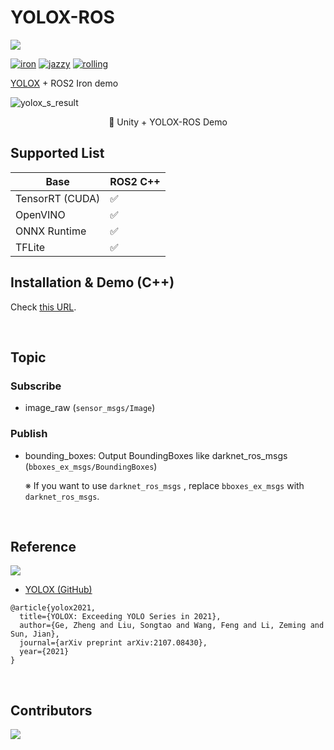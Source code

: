 # YOLOX-ROS

![](https://img.shields.io/github/stars/Ar-Ray-code/YOLOX-ROS)

[![iron](https://github.com/Ar-Ray-code/YOLOX-ROS/actions/workflows/ci_iron.yml/badge.svg)](https://github.com/Ar-Ray-code/YOLOX-ROS/actions/workflows/ci_iron.yml)
[![jazzy](https://github.com/Ar-Ray-code/YOLOX-ROS/actions/workflows/ci_jazzy.yml/badge.svg)](https://github.com/Ar-Ray-code/YOLOX-ROS/actions/workflows/ci_jazzy.yml)
[![rolling](https://github.com/Ar-Ray-code/YOLOX-ROS/actions/workflows/ci_rolling.yml/badge.svg)](https://github.com/Ar-Ray-code/YOLOX-ROS/actions/workflows/ci_rolling.yml)


[YOLOX](https://github.com/Megvii-BaseDetection/YOLOX) + ROS2 Iron demo

![yolox_s_result](https://github.com/Ar-Ray-code/RenderTexture2ROS2Image/blob/main/images_for_readme/unity-demo.gif?raw=true)

<div align="center">🔼 Unity + YOLOX-ROS Demo</div>

## Supported List

| Base            | ROS2 C++ |
| --------------- | -------- |
| TensorRT (CUDA) |  ✅       |
| OpenVINO        |  ✅       |
| ONNX Runtime    |  ✅       |
| TFLite          |  ✅       |


## Installation & Demo (C++)

Check [this URL](./yolox_ros_cpp/README.md).

<br>

## Topic

### Subscribe

- image_raw (`sensor_msgs/Image`)

### Publish

<!-- - yolox/image_raw : Resized image (`sensor_msgs/Image`) -->

- bounding_boxes: Output BoundingBoxes like darknet_ros_msgs (`bboxes_ex_msgs/BoundingBoxes`)

  ※ If you want to use `darknet_ros_msgs` , replace `bboxes_ex_msgs` with `darknet_ros_msgs`.

<!-- ![yolox_topic](images_for_readme/yolox_topic.png) -->

<br>

##

## Reference

![](https://raw.githubusercontent.com/Megvii-BaseDetection/YOLOX/main/assets/logo.png)

- [YOLOX (GitHub)](https://github.com/Megvii-BaseDetection/YOLOX)

```
@article{yolox2021,
  title={YOLOX: Exceeding YOLO Series in 2021},
  author={Ge, Zheng and Liu, Songtao and Wang, Feng and Li, Zeming and Sun, Jian},
  journal={arXiv preprint arXiv:2107.08430},
  year={2021}
}
```

<br>

## Contributors

<a href="https://github.com/Ar-Ray-code/YOLOX-ROS/graphs/contributors">
  <img src="https://contrib.rocks/image?repo=Ar-Ray-code/YOLOX-ROS" />
</a>

<br>
